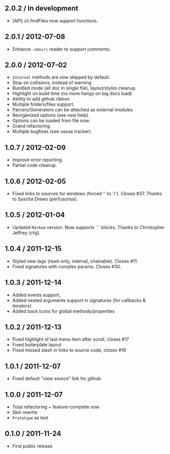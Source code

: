 2.0.2 / In development
----------------------

* [API] cli.findFiles now support functions.


2.0.1 / 2012-07-08
------------------

* Enhance `.ndocrc` reader to support comments.


2.0.0 / 2012-07-02
------------------

* `Internal` methods are now skipped by default.
* Stop on collisions, instead of warning
* Bundled mode (all doc in single file), layout/styles cleanup.
* Highlight on build time (no more hangs on big docs load)
* Ability to add github ribbon.
* Multiple folders/files support.
* Parcers/Generators can be attached as external modules
* Reorganized options (see new help).
* Options can be loaded from file now.
* Grand refactoring.
* Multiple bugfixes (see ussue tracker).


1.0.7 / 2012-02-09
------------------

* Improve error reporting.
* Partial code cleanup.


1.0.6 / 2012-02-05
------------------

* Fixed links to sources for windows (forced '\' to '/'). Closes #37.
  Thanks to Sascha Drews (perfusorius).


1.0.5 / 2012-01-04
------------------

* Updated `Marked` version. Now supports ``` blocks.
  Thanks to Christopher Jeffrey (chjj).


1.0.4 / 2011-12-15
------------------

* Styled new tags (read-only, internal, chainable). Closes #11.
* Fixed signatures with complex params. Closes #30.


1.0.3 / 2011-12-14
------------------

* Added events support,
* Added nested arguments support in signatures (for callbacks & iterators)
* Added back icons for global methods/properties


1.0.2 / 2011-12-13
------------------

* Fixed highlight of last menu item after scroll, closes #17
* Fixed boilerplate layout
* Fixed missed slash in links to source code, closes #19


1.0.1 / 2011-12-07
------------------

* Fixed default "view source" link for github


1.0.0 / 2011-12-07
------------------

* Total refactoring + feature-complete now
* Skin rewrite
* `Prototype` as test


0.1.0 / 2011-11-24
------------------

* First public release

